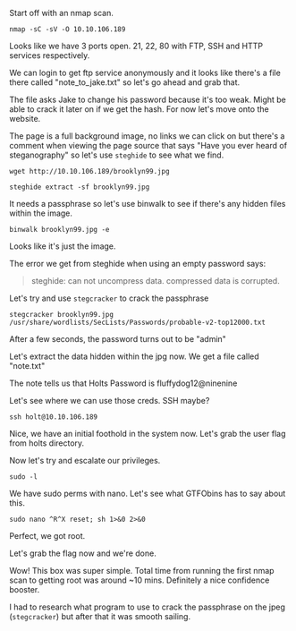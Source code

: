 Start off with an nmap scan.

`nmap -sC -sV -O 10.10.106.189`

Looks like we have 3 ports open. 21, 22, 80 with FTP, SSH and HTTP services respectively.

We can login to get ftp service anonymously and it looks like there's a file there called "note_to_jake.txt" so let's go ahead and grab that.

The file asks Jake to change his password because it's too weak. Might be able to crack it later on if we get the hash. For now let's move onto the website.

The page is a full background image, no links we can click on but there's a comment when viewing the page source that says "Have you ever heard of steganography" so let's use `steghide` to see what we find.

`wget http://10.10.106.189/brooklyn99.jpg`

`steghide extract -sf brooklyn99.jpg`

It needs a passphrase so let's use binwalk to see if there's any hidden files within the image.

`binwalk brooklyn99.jpg -e`

Looks like it's just the image.

The error we get from steghide when using an empty password says:

> steghide: can not uncompress data. compressed data is corrupted.

Let's try and use `stegcracker` to crack the passphrase

`stegcracker brooklyn99.jpg /usr/share/wordlists/SecLists/Passwords/probable-v2-top12000.txt `

After a few seconds, the password turns out to be "admin"

Let's extract the data hidden within the jpg now. We get a file called "note.txt"

The note tells us that Holts Password is fluffydog12@ninenine

Let's see where we can use those creds. SSH maybe?

`ssh holt@10.10.106.189`

Nice, we have an initial foothold in the system now. Let's grab the user flag from holts directory.

Now let's try and escalate our privileges.

`sudo -l`

We have sudo perms with nano. Let's see what GTFObins has to say about this.

`sudo nano
^R^X
reset; sh 1>&0 2>&0`

Perfect, we got root.

Let's grab the flag now and we're done.

Wow! This box was super simple. Total time from running the first nmap scan to getting root was around ~10 mins. Definitely a nice confidence booster.

I had to research what program to use to crack the passphrase on the jpeg (`stegcracker`) but after that it was smooth sailing.


